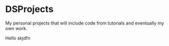 # DSProjects
My personal projects that will include code from tutorials and eventually my own work.

Hello skjdfn


